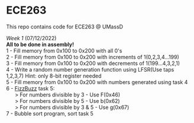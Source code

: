 # ECE263
This repo contains code for ECE263 @ UMassD



*Week 1* (07/12/2022) <br />
**All to be done in assembly!** <br />
1 - Fill memory from 0x100 to 0x200 with all 0's   <br />
2 - Fill memory from 0x100 to 0x200 with increments of 1(0,2,3,4...199) <br />
3 - Fill memory from 0x100 to 0x200 with decrements of 1(199...4,3,2,1) <br />
4 - Write a random number generation function using LFSR(Use taps 1,2,3,7) Hint: only 8-bit register needed <br />
5 - Fill memory from 0x100 to 0x200 with numbers generated using task 4 <br />
6 - [FizzBuzz](https://en.wikipedia.org/wiki/Fizz_buzz) task 5: <br />
&nbsp;&nbsp;&nbsp;&nbsp;&nbsp;&nbsp;> For numbers divisible by 3 - Use F(0x46)  <br />
&nbsp;&nbsp;&nbsp;&nbsp;&nbsp;&nbsp;> For numbers divisible by 5 - Use b(0x62)  <br />
&nbsp;&nbsp;&nbsp;&nbsp;&nbsp;&nbsp;> For numbers divisible by 3 & 5 - Use g(0x67)  <br />
7 -  Bubble sort program, sort task 5 <br />
